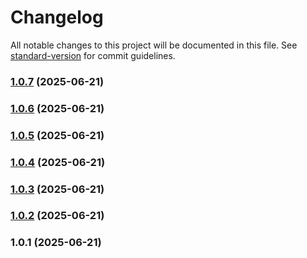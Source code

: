 # Changelog

All notable changes to this project will be documented in this file. See [standard-version](https://github.com/conventional-changelog/standard-version) for commit guidelines.

### [1.0.7](https://github.com/GeorgiDishkov/conicap-sdk/compare/v1.0.6...v1.0.7) (2025-06-21)

### [1.0.6](https://github.com/GeorgiDishkov/conicap-sdk/compare/v1.0.5...v1.0.6) (2025-06-21)

### [1.0.5](https://github.com/GeorgiDishkov/conicap-sdk/compare/v1.0.4...v1.0.5) (2025-06-21)

### [1.0.4](https://github.com/GeorgiDishkov/conicap-sdk/compare/v1.0.3...v1.0.4) (2025-06-21)

### [1.0.3](https://github.com/GeorgiDishkov/conicap-sdk/compare/v1.0.2...v1.0.3) (2025-06-21)

### [1.0.2](https://github.com/GeorgiDishkov/conicap-sdk/compare/v1.0.1...v1.0.2) (2025-06-21)

### 1.0.1 (2025-06-21)
